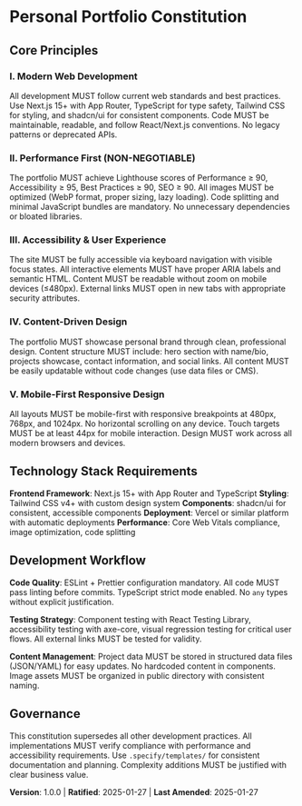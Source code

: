 <!--
Sync Impact Report:
Version change: 0.0.0 → 1.0.0
Modified principles: N/A (new constitution)
Added sections: Modern Web Development, Performance & Accessibility, Content Management
Removed sections: N/A
Templates requiring updates: ✅ plan-template.md, ✅ spec-template.md, ✅ tasks-template.md
Follow-up TODOs: None
-->

# Personal Portfolio Constitution

## Core Principles

### I. Modern Web Development
All development MUST follow current web standards and best practices. Use Next.js 15+ with App Router, TypeScript for type safety, Tailwind CSS for styling, and shadcn/ui for consistent components. Code MUST be maintainable, readable, and follow React/Next.js conventions. No legacy patterns or deprecated APIs.

### II. Performance First (NON-NEGOTIABLE)
The portfolio MUST achieve Lighthouse scores of Performance ≥ 90, Accessibility ≥ 95, Best Practices ≥ 90, SEO ≥ 90. All images MUST be optimized (WebP format, proper sizing, lazy loading). Code splitting and minimal JavaScript bundles are mandatory. No unnecessary dependencies or bloated libraries.

### III. Accessibility & User Experience
The site MUST be fully accessible via keyboard navigation with visible focus states. All interactive elements MUST have proper ARIA labels and semantic HTML. Content MUST be readable without zoom on mobile devices (≤480px). External links MUST open in new tabs with appropriate security attributes.

### IV. Content-Driven Design
The portfolio MUST showcase personal brand through clean, professional design. Content structure MUST include: hero section with name/bio, projects showcase, contact information, and social links. All content MUST be easily updatable without code changes (use data files or CMS).

### V. Mobile-First Responsive Design
All layouts MUST be mobile-first with responsive breakpoints at 480px, 768px, and 1024px. No horizontal scrolling on any device. Touch targets MUST be at least 44px for mobile interaction. Design MUST work across all modern browsers and devices.

## Technology Stack Requirements

**Frontend Framework**: Next.js 15+ with App Router and TypeScript
**Styling**: Tailwind CSS v4+ with custom design system
**Components**: shadcn/ui for consistent, accessible components
**Deployment**: Vercel or similar platform with automatic deployments
**Performance**: Core Web Vitals compliance, image optimization, code splitting

## Development Workflow

**Code Quality**: ESLint + Prettier configuration mandatory. All code MUST pass linting before commits. TypeScript strict mode enabled. No `any` types without explicit justification.

**Testing Strategy**: Component testing with React Testing Library, accessibility testing with axe-core, visual regression testing for critical user flows. All external links MUST be tested for validity.

**Content Management**: Project data MUST be stored in structured data files (JSON/YAML) for easy updates. No hardcoded content in components. Image assets MUST be organized in public directory with consistent naming.

## Governance

This constitution supersedes all other development practices. All implementations MUST verify compliance with performance and accessibility requirements. Use `.specify/templates/` for consistent documentation and planning. Complexity additions MUST be justified with clear business value.

**Version**: 1.0.0 | **Ratified**: 2025-01-27 | **Last Amended**: 2025-01-27